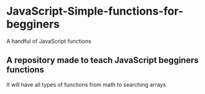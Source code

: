 # JavaScript-Simple-functions-for-begginers
A handful of JavaScript functions

## A repository made to teach JavaScript begginers functions 
It will have all types of functions from math to searching arrays
